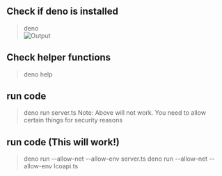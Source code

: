 ## Check if deno is installed
> deno  
![Output](https://github.com/vikbehal/Explore/blob/master/Deno/Artifcats/DenoInstallationResult.PNG)

## Check helper functions 
> deno help  


## run code  
> deno run server.ts
Note: Above will not work. You need to allow certain things for security reasons

## run code (This will work!)
> deno run --allow-net --allow-env server.ts
> deno run --allow-net --allow-env lcoapi.ts

